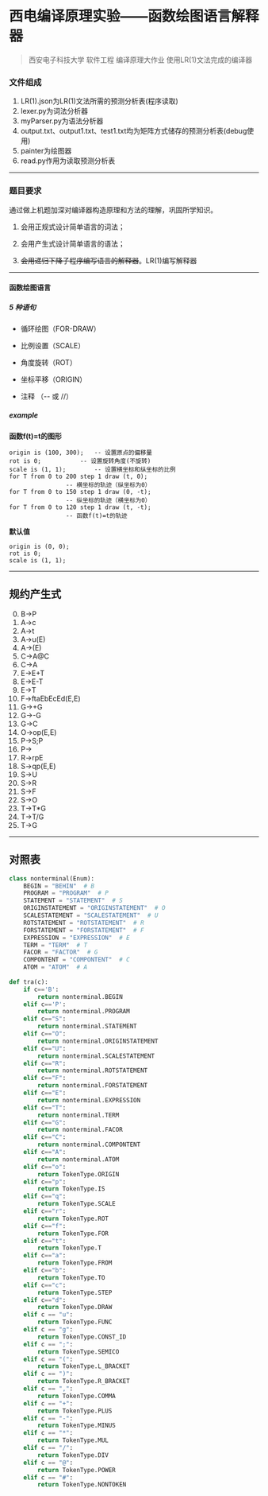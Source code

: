 # 西电编译原理实验——函数绘图语言解释器

> 西安电子科技大学 软件工程 编译原理大作业 使用LR(1)文法完成的编译器

### 文件组成

1. LR(1).json为LR(1)文法所需的预测分析表(程序读取)
2. lexer.py为词法分析器
3. myParser.py为语法分析器
4. output.txt、output1.txt、test1.txt均为矩阵方式储存的预测分析表(debug使用)
5. painter为绘图器
6. read.py作用为读取预测分析表

---



### 题目要求

通过做上机题加深对编译器构造原理和方法的理解，巩固所学知识。

1. 会用正规式设计简单语言的词法；

2. 会用产生式设计简单语言的语法；

3. ~~会用递归下降子程序编写语言的解释器~~。LR(1)编写解释器

---



#### 函数绘图语言

##### 5 种语句

- 循环绘图（FOR-DRAW）

- 比例设置（SCALE）

- 角度旋转（ROT）

- 坐标平移（ORIGIN）

- 注释    （-- 或 //）

##### example

**函数f(t)=t的图形**

```
origin is (100, 300);	-- 设置原点的偏移量
rot is 0;			-- 设置旋转角度(不旋转)
scale is (1, 1);		-- 设置横坐标和纵坐标的比例
for T from 0 to 200 step 1 draw (t, 0);
				-- 横坐标的轨迹（纵坐标为0）
for T from 0 to 150 step 1 draw (0, -t);
				-- 纵坐标的轨迹（横坐标为0）
for T from 0 to 120 step 1 draw (t, -t);
				-- 函数f(t)=t的轨迹 
```

**默认值**

```
origin is (0, 0); 
rot is 0;
scale is (1, 1);
```
---
## 规约产生式

0. B->P
1. A->c
2. A->t
3. A->u(E)
4. A->(E)
5. C->A@C
6. C->A
7. E->E+T
8. E->E-T
9. E->T
10. F->ftaEbEcEd(E,E)
11. G->+G
12. G->-G
13. G->C
14. O->op(E,E)
15. P->S;P
16. P->
17. R->rpE
18. S->qp(E,E)
19. S->U
20. S->R
21. S->F
22. S->O
23. T->T*G
24. T->T/G
25. T->G

---
## 对照表
```python
class nonterminal(Enum):
    BEGIN = "BEHIN"  # B
    PROGRAM = "PROGRAM"  # P
    STATEMENT = "STATEMENT"  # S
    ORIGINSTATEMENT = "ORIGINSTATEMENT"  # O
    SCALESTATEMENT = "SCALESTATEMENT"  # U
    ROTSTATEMENT = "ROTSTATEMENT"  # R
    FORSTATEMENT = "FORSTATEMENT"  # F
    EXPRESSION = "EXPRESSION"  # E
    TERM = "TERM"  # T
    FACOR = "FACTOR"  # G
    COMPONTENT = "COMPONTENT"  # C
    ATOM = "ATOM"  # A
    
def tra(c):
    if c=='B':
        return nonterminal.BEGIN
    elif c=='P':
        return nonterminal.PROGRAM
    elif c=="S":
        return nonterminal.STATEMENT
    elif c=="O":
        return nonterminal.ORIGINSTATEMENT
    elif c=="U":
        return nonterminal.SCALESTATEMENT
    elif c=="R":
        return nonterminal.ROTSTATEMENT
    elif c=="F":
        return nonterminal.FORSTATEMENT
    elif c=="E":
        return nonterminal.EXPRESSION
    elif c=="T":
        return nonterminal.TERM
    elif c=="G":
        return nonterminal.FACOR
    elif c=="C":
        return nonterminal.COMPONTENT
    elif c=="A":
        return nonterminal.ATOM
    elif c=="o":
        return TokenType.ORIGIN
    elif c=="p":
        return TokenType.IS
    elif c=="q":
        return TokenType.SCALE
    elif c=="r":
        return TokenType.ROT
    elif c=="f":
        return TokenType.FOR
    elif c=="t":
        return TokenType.T
    elif c=="a":
        return TokenType.FROM
    elif c=="b":
        return TokenType.TO
    elif c=="c":
        return TokenType.STEP
    elif c=="d":
        return TokenType.DRAW
    elif c == "u":
        return TokenType.FUNC
    elif c == "g":
        return TokenType.CONST_ID
    elif c == ";":
        return TokenType.SEMICO
    elif c == "(":
        return TokenType.L_BRACKET
    elif c == ")":
        return TokenType.R_BRACKET
    elif c == ",":
        return TokenType.COMMA
    elif c == "+":
        return TokenType.PLUS
    elif c == "-":
        return TokenType.MINUS
    elif c == "*":
        return TokenType.MUL
    elif c == "/":
        return TokenType.DIV
    elif c == "@":
        return TokenType.POWER
    elif c == "#":
        return TokenType.NONTOKEN

